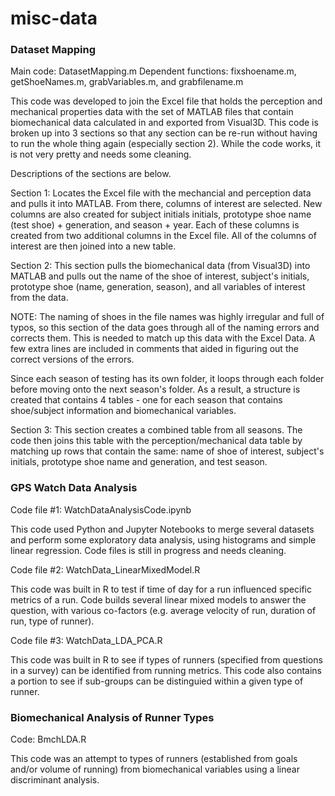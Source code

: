 # misc-data

### Dataset Mapping

Main code: DatasetMapping.m 
Dependent functions: fixshoename.m, getShoeNames.m, grabVariables.m, and grabfilename.m

This code was developed to join the Excel file that holds the perception and mechanical properties data with the set of MATLAB files that contain biomechanical data calculated in and exported from Visual3D. This code is broken up into 3 sections so that any section can be re-run without having to run the whole thing again (especially section 2).  While the code works, it is not very pretty and needs some cleaning.

Descriptions of the sections are below.

Section 1:  Locates the Excel file with the mechancial and perception data and pulls it into MATLAB.  From there, columns of interest are selected.  New columns are also created for subject initials initials, prototype shoe name (test shoe) + generation, and season + year.  Each of these columns is created from two additional columns in the Excel file. All of the columns of interest are then joined into a new table.

Section 2: This section pulls the biomechanical data (from Visual3D) into MATLAB and pulls out the name of the shoe of interest, subject's initials, prototype shoe (name, generation, season), and all variables of interest from the data. 

NOTE:  The naming of shoes in the file names was highly irregular and full of typos, so this section of the data goes through all of the naming errors and corrects them.  This is needed to match up this data with the Excel Data.  A few extra lines are included in comments that aided in figuring out the correct versions of the errors.  

Since each season of testing has its own folder, it loops through each folder before moving onto the next season's folder.  As a result, a structure is created that contains 4 tables - one for each season that contains shoe/subject information and biomechanical variables.

Section 3: This section creates a combined table from all seasons.  The code then joins this table with the perception/mechanical data table by matching up rows that contain the same: name of shoe of interest, subject's initials, prototype shoe name and generation, and test season.


### GPS Watch Data Analysis

Code file #1: WatchDataAnalysisCode.ipynb

This code used Python and Jupyter Notebooks to merge several datasets and perform some exploratory data analysis, using histograms and simple linear regression.  Code files is still in progress and needs cleaning.

Code file #2: WatchData_LinearMixedModel.R

This code was built in R to test if time of day for a run influenced specific metrics of a run.  Code builds several linear mixed models to answer the question, with various co-factors (e.g. average velocity of run, duration of run, type of runner).

Code file #3: WatchData_LDA_PCA.R

This code was built in R to see if types of runners (specified from questions in a survey) can be identified from running metrics.  This code also contains a portion to see if sub-groups can be distinguied within a given type of runner.

### Biomechanical Analysis of Runner Types

Code: BmchLDA.R

This code was an attempt to types of runners (established from goals and/or volume of running) from biomechanical variables using a linear discriminant analysis.
